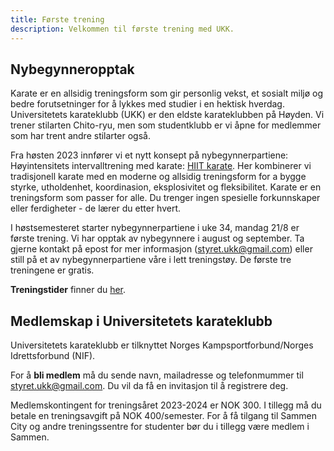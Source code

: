 ```yaml
---
title: Første trening
description: Velkommen til første trening med UKK.
---
```


## Nybegynneropptak 
Karate er en allsidig treningsform som gir personlig vekst, et sosialt miljø og bedre forutsetninger for å lykkes med studier i en hektisk hverdag. Universitetets karateklubb (UKK) er den eldste karateklubben på Høyden. Vi trener stilarten Chito-ryu, men som studentklubb er vi åpne for medlemmer som har trent andre stilarter også.

Fra høsten 2023 innfører vi et nytt konsept på nybegynnerpartiene: Høyintensitets intervalltrening med karate: [HIIT karate](/trening/hiit-karate). Her kombinerer vi tradisjonell karate med en moderne og allsidig treningsform for a bygge styrke, utholdenhet, koordinasion, eksplosivitet og fleksibilitet. Karate er en treningsform som passer for alle. Du trenger ingen spesielle forkunnskaper eller ferdigheter - de lærer du etter hvert.

I høstsemesteret starter nybegynnerpartiene i uke 34, mandag 21/8 er første trening.
Vi har opptak av nybegynnere i august og september. Ta gjerne kontakt på epost for mer informasjon (styret.ukk@gmail.com) eller still på et av nybegynnerpartiene våre i lett treningstøy. De første tre treningene er gratis.

**Treningstider** finner du [her](treningstider).

## Medlemskap i Universitetets karateklubb

Universitetets karateklubb er tilknyttet Norges Kampsportforbund/Norges Idrettsforbund (NIF). 

For å **bli medlem** må du sende navn, mailadresse og telefonmummer til styret.ukk@gmail.com. Du vil da få en invitasjon til å registrere deg.

Medlemskontingent for treningsåret 2023-2024 er NOK 300. I tillegg må du betale en treningsavgift på NOK 400/semester. For å få tilgang til Sammen City og andre treningssentre for studenter bør du i tillegg være medlem i Sammen.